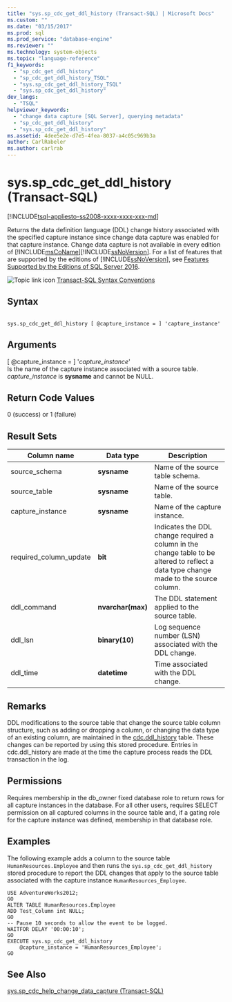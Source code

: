 ```yaml
---
title: "sys.sp_cdc_get_ddl_history (Transact-SQL) | Microsoft Docs"
ms.custom: ""
ms.date: "03/15/2017"
ms.prod: sql
ms.prod_service: "database-engine"
ms.reviewer: ""
ms.technology: system-objects
ms.topic: "language-reference"
f1_keywords: 
  - "sp_cdc_get_ddl_history"
  - "sp_cdc_get_ddl_history_TSQL"
  - "sys.sp_cdc_get_ddl_history_TSQL"
  - "sys.sp_cdc_get_ddl_history"
dev_langs: 
  - "TSQL"
helpviewer_keywords: 
  - "change data capture [SQL Server], querying metadata"
  - "sp_cdc_get_ddl_history"
  - "sys.sp_cdc_get_ddl_history"
ms.assetid: 4dee5e2e-d7e5-4fea-8037-a4c05c969b3a
author: CarlRabeler
ms.author: carlrab
---
```

# sys.sp_cdc_get_ddl_history (Transact-SQL)
[!INCLUDE[tsql-appliesto-ss2008-xxxx-xxxx-xxx-md](../../includes/tsql-appliesto-ss2008-xxxx-xxxx-xxx-md.md)]

  Returns the data definition language (DDL) change history associated with the specified capture instance since change data capture was enabled for that capture instance. Change data capture is not available in every edition of [!INCLUDE[msCoName](../../includes/msconame-md.md)][!INCLUDE[ssNoVersion](../../includes/ssnoversion-md.md)]. For a list of features that are supported by the editions of [!INCLUDE[ssNoVersion](../../includes/ssnoversion-md.md)], see [Features Supported by the Editions of SQL Server 2016](~/sql-server/editions-and-supported-features-for-sql-server-2016.md).  
  
 ![Topic link icon](../../database-engine/configure-windows/media/topic-link.gif "Topic link icon") [Transact-SQL Syntax Conventions](../../t-sql/language-elements/transact-sql-syntax-conventions-transact-sql.md)  
  
## Syntax  
  
```  
  
sys.sp_cdc_get_ddl_history [ @capture_instance = ] 'capture_instance'  
```  
  
## Arguments  
 [ @capture_instance = ] '*capture_instance*'  
 Is the name of the capture instance associated with a source table. *capture_instance* is **sysname** and cannot be NULL.  
  
## Return Code Values  
 0 (success) or 1 (failure)  
  
## Result Sets  
  
|Column name|Data type|Description|  
|-----------------|---------------|-----------------|  
|source_schema|**sysname**|Name of the source table schema.|  
|source_table|**sysname**|Name of the source table.|  
|capture_instance|**sysname**|Name of the capture instance.|  
|required_column_update|**bit**|Indicates the DDL change required a column in the change table to be altered to reflect a data type change made to the source column.|  
|ddl_command|**nvarchar(max)**|The DDL statement applied to the source table.|  
|ddl_lsn|**binary(10)**|Log sequence number (LSN) associated with the DDL change.|  
|ddl_time|**datetime**|Time associated with the DDL change.|  
  
## Remarks  
 DDL modifications to the source table that change the source table column structure, such as adding or dropping a column, or changing the data type of an existing column, are maintained in the [cdc.ddl_history](../../relational-databases/system-tables/cdc-ddl-history-transact-sql.md) table. These changes can be reported by using this stored procedure. Entries in cdc.ddl_history are made at the time the capture process reads the DDL transaction in the log.  
  
## Permissions  
 Requires membership in the db_owner fixed database role to return rows for all capture instances in the database. For all other users, requires SELECT permission on all captured columns in the source table and, if a gating role for the capture instance was defined, membership in that database role.  
  
## Examples  
 The following example adds a column to the source table `HumanResources.Employee` and then runs the `sys.sp_cdc_get_ddl_history` stored procedure to report the DDL changes that apply to the source table associated with the capture instance `HumanResources_Employee`.  
  
```  
USE AdventureWorks2012;  
GO  
ALTER TABLE HumanResources.Employee  
ADD Test_Column int NULL;  
GO  
-- Pause 10 seconds to allow the event to be logged.   
WAITFOR DELAY '00:00:10';  
GO   
EXECUTE sys.sp_cdc_get_ddl_history   
    @capture_instance = 'HumanResources_Employee';  
GO  
```  
  
## See Also  
 [sys.sp_cdc_help_change_data_capture &#40;Transact-SQL&#41;](../../relational-databases/system-stored-procedures/sys-sp-cdc-help-change-data-capture-transact-sql.md)  
  
  
